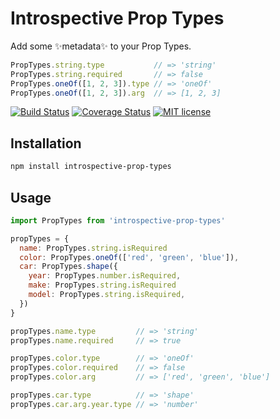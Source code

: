 # Introspective Prop Types

Add some :sparkles:metadata:sparkles: to your Prop Types.

```js
PropTypes.string.type           // => 'string'
PropTypes.string.required       // => false
PropTypes.oneOf([1, 2, 3]).type // => 'oneOf'
PropTypes.oneOf([1, 2, 3]).arg  // => [1, 2, 3]
```


[![Build Status](https://travis-ci.org/markalfred/introspective-prop-types.svg?branch=master)](https://travis-ci.org/markalfred/introspective-prop-types.svg?branch=master)
[![Coverage Status](https://coveralls.io/repos/github/markalfred/introspective-prop-types/badge.svg?branch=master)](https://coveralls.io/github/markalfred/introspective-prop-types?branch=master)
[![MIT license](https://img.shields.io/badge/license-MIT-brightgreen.svg)](http://opensource.org/licenses/MIT)


## Installation

```bash
npm install introspective-prop-types
```

## Usage

```js
import PropTypes from 'introspective-prop-types'

propTypes = {
  name: PropTypes.string.isRequired
  color: PropTypes.oneOf(['red', 'green', 'blue']),
  car: PropTypes.shape({
    year: PropTypes.number.isRequired,
    make: PropTypes.string.isRequired
    model: PropTypes.string.isRequired,
  })
}

propTypes.name.type         // => 'string'
propTypes.name.required     // => true

propTypes.color.type        // => 'oneOf'
propTypes.color.required    // => false
propTypes.color.arg         // => ['red', 'green', 'blue']

propTypes.car.type          // => 'shape'
propTypes.car.arg.year.type // => 'number'
```
